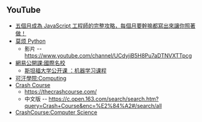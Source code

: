 ## YouTube

* [五個月成為 JavaScript 工程師的完整攻略，每個月要幹嘛都寫出來讓你照著做！](https://buzzorange.com/techorange/2018/01/04/learn-coding-in-5-months/)
* [莫烦 Python](https://morvanzhou.github.io/tutorials/)
  * 影片 -- https://www.youtube.com/channel/UCdyjiB5H8Pu7aDTNVXTTpcg
* [網易公開課:國際名校](https://open.163.com/ocw/)
  * [斯坦福大学公开课 ：机器学习课程](http://open.163.com/special/opencourse/machinelearning.html)
* [可汗學院:Computing](https://www.khanacademy.org/computing)
* [Crash Course](https://zh.wikipedia.org/wiki/Crash_Course)
  * https://thecrashcourse.com/
  * 中文版 -- https://c.open.163.com/search/search.htm?query=Crash+Course&enc=%E2%84%A2#/search/all
* [CrashCourse:Computer Science](https://www.youtube.com/playlist?list=PL8dPuuaLjXtNlUrzyH5r6jN9ulIgZBpdo)
